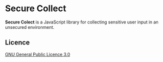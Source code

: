# Secure Collect

**Secure Colect** is a JavaScript library for collecting sensitive user input in an unsecured environment.

## Licence

[GNU General Public Licence 3.0](LICENSE)
